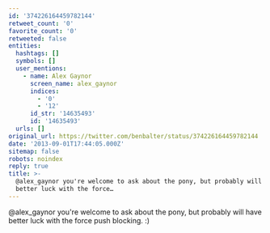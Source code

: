 ```yaml
---
id: '374226164459782144'
retweet_count: '0'
favorite_count: '0'
retweeted: false
entities:
  hashtags: []
  symbols: []
  user_mentions:
    - name: Alex Gaynor
      screen_name: alex_gaynor
      indices:
        - '0'
        - '12'
      id_str: '14635493'
      id: '14635493'
  urls: []
original_url: https://twitter.com/benbalter/status/374226164459782144
date: '2013-09-01T17:44:05.000Z'
sitemap: false
robots: noindex
reply: true
title: >-
  @alex_gaynor you're welcome to ask about the pony, but probably will have
  better luck with the force…
---
```


@alex_gaynor you're welcome to ask about the pony, but probably will have better luck with the force push blocking. :)